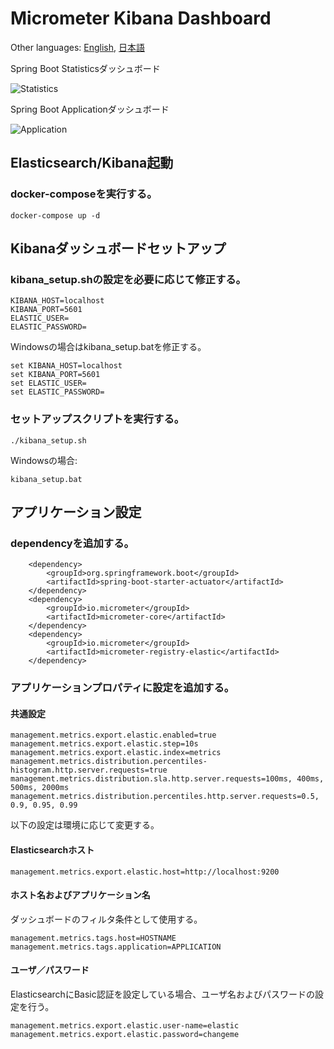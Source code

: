 # Micrometer Kibana Dashboard

Other languages: [English](README.md), [日本語](README.ja.md)

Spring Boot Statisticsダッシュボード

![Statistics](https://github.com/acroquest/micrometer-kibana-dashboard/blob/media/SpringBootStatistics.gif)

Spring Boot Applicationダッシュボード

![Application](https://github.com/acroquest/micrometer-kibana-dashboard/blob/media/SpringBootApplication.gif)

## Elasticsearch/Kibana起動

### docker-composeを実行する。
```
docker-compose up -d
```

## Kibanaダッシュボードセットアップ

### kibana_setup.shの設定を必要に応じて修正する。
```
KIBANA_HOST=localhost
KIBANA_PORT=5601
ELASTIC_USER=
ELASTIC_PASSWORD=
```
Windowsの場合はkibana_setup.batを修正する。
```
set KIBANA_HOST=localhost
set KIBANA_PORT=5601
set ELASTIC_USER=
set ELASTIC_PASSWORD=
```

### セットアップスクリプトを実行する。
```
./kibana_setup.sh
```
Windowsの場合:
```
kibana_setup.bat
```

## アプリケーション設定

### dependencyを追加する。
```
    <dependency>
        <groupId>org.springframework.boot</groupId>
        <artifactId>spring-boot-starter-actuator</artifactId>
    </dependency>
    <dependency>
        <groupId>io.micrometer</groupId>
        <artifactId>micrometer-core</artifactId>
    </dependency>
    <dependency>
        <groupId>io.micrometer</groupId>
        <artifactId>micrometer-registry-elastic</artifactId>
    </dependency>
```

### アプリケーションプロパティに設定を追加する。

#### 共通設定
```
management.metrics.export.elastic.enabled=true
management.metrics.export.elastic.step=10s
management.metrics.export.elastic.index=metrics
management.metrics.distribution.percentiles-histogram.http.server.requests=true
management.metrics.distribution.sla.http.server.requests=100ms, 400ms, 500ms, 2000ms
management.metrics.distribution.percentiles.http.server.requests=0.5, 0.9, 0.95, 0.99
```
以下の設定は環境に応じて変更する。

#### Elasticsearchホスト
```
management.metrics.export.elastic.host=http://localhost:9200
```

#### ホスト名およびアプリケーション名
ダッシュボードのフィルタ条件として使用する。
```
management.metrics.tags.host=HOSTNAME
management.metrics.tags.application=APPLICATION
```

#### ユーザ／パスワード
ElasticsearchにBasic認証を設定している場合、ユーザ名およびパスワードの設定を行う。
```
management.metrics.export.elastic.user-name=elastic
management.metrics.export.elastic.password=changeme
```
